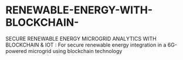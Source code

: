 # RENEWABLE-ENERGY-WITH-BLOCKCHAIN-
SECURE RENEWABLE ENERGY MICROGRID ANALYTICS WITH BLOCKCHAIN &amp; IOT : For secure renewable energy integration in a 6G-powered microgrid using blockchain technology
